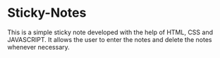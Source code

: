 # Sticky-Notes
This is a simple sticky note developed with the help of HTML, CSS and JAVASCRIPT.
It allows the user to enter the notes and delete the notes whenever necessary.
